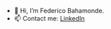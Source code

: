 - 👋 Hi, I’m Federico Bahamonde.
- 📫 Contact me: <a href="https://www.linkedin.com/in/fedebaha">LinkedIn</a>

<!---
FeDaBa/FeDaBa is a ✨ special ✨ repository because its `README.md` (this file) appears on your GitHub profile.
You can click the Preview link to take a look at your changes.
--->
